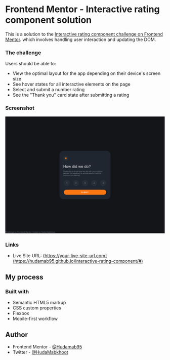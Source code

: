 # Frontend Mentor - Interactive rating component solution

This is a solution to the [Interactive rating component challenge on Frontend Mentor](https://www.frontendmentor.io/challenges/interactive-rating-component-koxpeBUmI). which involves handling user interaction and updating the DOM.


### The challenge

Users should be able to:

- View the optimal layout for the app depending on their device's screen size
- See hover states for all interactive elements on the page
- Select and submit a number rating
- See the "Thank you" card state after submitting a rating

### Screenshot

![screenshot](images/screenshot.png)

### Links

- Live Site URL: (https://your-live-site-url.com](https://hudamab95.github.io/interactive-rating-component/#)

## My process

### Built with

- Semantic HTML5 markup
- CSS custom properties
- Flexbox
- Mobile-first workflow

## Author

- Frontend Mentor - [@Hudamab95](https://www.frontendmentor.io/profile/Hudamab95)
- Twitter - [@HudaMabkhoot](https://www.twitter.com/HudaMabkhoot)
